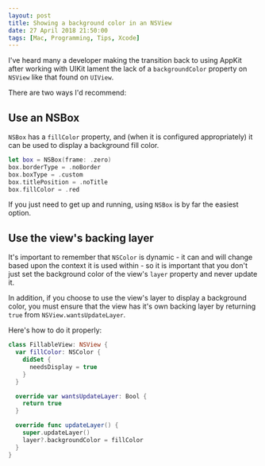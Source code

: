 ```yaml
---
layout: post
title: Showing a background color in an NSView
date: 27 April 2018 21:50:00
tags: [Mac, Programming, Tips, Xcode]
---
```


I've heard many a developer making the transition back to using AppKit after working with UIKit lament the lack of a `backgroundColor` property on `NSView` like that found on `UIView`.

There are two ways I'd recommend:

## Use an NSBox

`NSBox` has a `fillColor` property, and (when it is configured appropriately) it can be used to display a background fill color.

```swift
let box = NSBox(frame: .zero)
box.borderType = .noBorder
box.boxType = .custom
box.titlePosition = .noTitle
box.fillColor = .red
```

If you just need to get up and running, using `NSBox` is by far the easiest option.

## Use the view's backing layer

It's important to remember that `NSColor` is dynamic - it can and will change based upon the context it is used within - so it is important that you don't just set the background color of the view's `layer` property and never update it.

In addition, if you choose to use the view's layer to display a background color, you must ensure that the view has it's own backing layer by returning `true` from `NSView.wantsUpdateLayer`.

Here's how to do it properly:

```swift
class FillableView: NSView {
  var fillColor: NSColor {
    didSet {
      needsDisplay = true
    }
  }

  override var wantsUpdateLayer: Bool {
    return true
  }

  override func updateLayer() {
    super.updateLayer()
    layer?.backgroundColor = fillColor
  }
}
```

